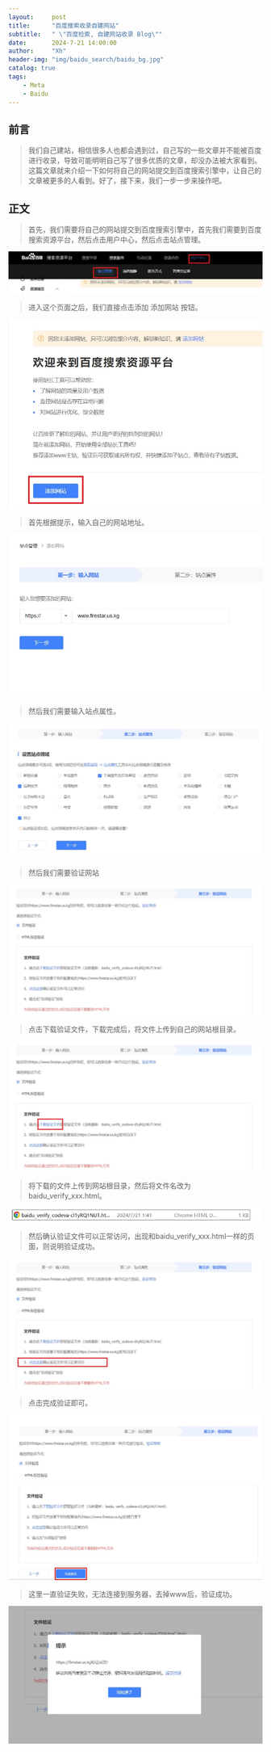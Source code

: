 ```yaml
---
layout:     post
title:      "百度搜索收录自建网站"
subtitle:   " \"百度检索, 自建网站收录 Blog\""
date:       2024-7-21 14:00:00
author:     "Xh"
header-img: "img/baidu_search/baidu_bg.jpg"
catalog: true
tags:
    - Meta
    - Baidu
---
```


## 前言
>我们自己建站，相信很多人也都会遇到过，自己写的一些文章并不能被百度进行收录，导致可能明明自己写了很多优质的文章，却没办法被大家看到。这篇文章就来介绍一下如何将自己的网站提交到百度搜索引擎中，让自己的文章被更多的人看到。好了，接下来，我们一步一步来操作吧。

## 正文
>首先，我们需要将自己的网站提交到百度搜索引擎中，首先我们需要到百度搜索资源平台，然后点击用户中心，然后点击站点管理。

![img](/img/baidu_search/site_administration.jpg)

>进入这个页面之后，我们直接点击添加 添加网站 按钮。

![img](/img/baidu_search/Add_site.jpg)

>首先根据提示，输入自己的网站地址。

![img](/img/baidu_search/enter_address.jpg)

>然后我们需要输入站点属性。

![img](/img/baidu_search/Site_attribute.jpg)

>然后我们需要验证网站

![img](/img/baidu_search/Verify_website.jpg)

>点击下载验证文件，下载完成后，将文件上传到自己的网站根目录。

![img](/img/baidu_search/Verify_website1.jpg)

>将下载的文件上传到网站根目录，然后将文件名改为 baidu_verify_xxx.html。

![img](/img/baidu_search/Download_verification_file.jpg)

>然后确认验证文件可以正常访问，出现和baidu_verify_xxx.html一样的页面，则说明验证成功。

![img](/img/baidu_search/Validation_file.jpg)

>点击完成验证即可。

![img](/img/baidu_search/Complete_verification.jpg)

>这里一直验证失败，无法连接到服务器，去掉www后，验证成功。

![img](../img/baidu_search/finish.jpg)